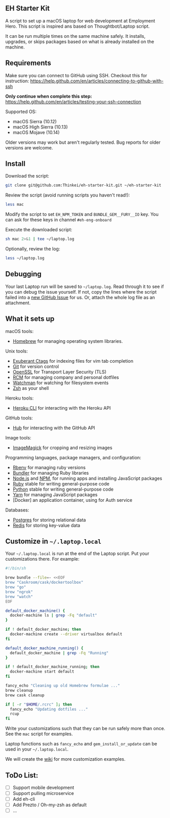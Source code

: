 ## EH Starter Kit
A script to set up a macOS laptop for web development at Employment Hero. This script is inspired ans based on Thoughtbot/Laptop script.

It can be run multiple times on the same machine safely. It installs, upgrades, or skips packages based on what is already installed on the machine.

Requirements
------------

Make sure you can connect to GitHub using SSH. Checkout this for instruction: https://help.github.com/en/articles/connecting-to-github-with-ssh

**Only continue when complete this step:** https://help.github.com/en/articles/testing-your-ssh-connection

Supported OS:

* macOS Sierra (10.12)
* macOS High Sierra (10.13)
* macOS Mojave (10.14)

Older versions may work but aren't regularly tested.
Bug reports for older versions are welcome.

Install
-------

Download the script:

```sh
git clone git@github.com:Thinkei/eh-starter-kit.git ~/eh-starter-kit
```

Review the script (avoid running scripts you haven't read!):

```sh
less mac
```

Modify the script to set `EH_NPM_TOKEN` and `BUNDLE_GEM__FURY__IO` key. You can ask for these keys in channel `#eh-eng-onboard`

Execute the downloaded script:

```sh
sh mac 2>&1 | tee ~/laptop.log
```

Optionally, review the log:

```sh
less ~/laptop.log
```

Debugging
---------

Your last Laptop run will be saved to `~/laptop.log`.
Read through it to see if you can debug the issue yourself.
If not, copy the lines where the script failed into a
[new GitHub Issue](https://github.com/Thinkei/eh-starter-kit/issues/new) for us.
Or, attach the whole log file as an attachment.

What it sets up
---------------

macOS tools:

* [Homebrew] for managing operating system libraries.

[Homebrew]: http://brew.sh/

Unix tools:

* [Exuberant Ctags] for indexing files for vim tab completion
* [Git] for version control
* [OpenSSL] for Transport Layer Security (TLS)
* [RCM] for managing company and personal dotfiles
* [Watchman] for watching for filesystem events
* [Zsh] as your shell

[Exuberant Ctags]: http://ctags.sourceforge.net/
[Git]: https://git-scm.com/
[OpenSSL]: https://www.openssl.org/
[RCM]: https://github.com/thoughtbot/rcm
[Tmux]: http://tmux.github.io/
[Watchman]: https://facebook.github.io/watchman/
[Zsh]: http://www.zsh.org/

Heroku tools:

* [Heroku CLI] for interacting with the Heroku API

[Heroku CLI]: https://devcenter.heroku.com/articles/heroku-cli

GitHub tools:

* [Hub] for interacting with the GitHub API

[Hub]: http://hub.github.com/

Image tools:

* [ImageMagick] for cropping and resizing images

Programming languages, package managers, and configuration:

* [Rbenv] for managing ruby versions
* [Bundler] for managing Ruby libraries
* [Node.js] and [NPM], for running apps and installing JavaScript packages
* [Ruby] stable for writing general-purpose code
* [Python] stable for writing general-purpose code
* [Yarn] for managing JavaScript packages
* [Docker] an application container, using for Auth service

[Bundler]: http://bundler.io/
[ImageMagick]: http://www.imagemagick.org/
[Node.js]: http://nodejs.org/
[NPM]: https://www.npmjs.org/
[ASDF]: https://github.com/asdf-vm/asdf
[Ruby]: https://www.ruby-lang.org/en/
[Yarn]: https://yarnpkg.com/en/
[Python]: https://www.python.org/
[Rbenv]: https://github.com/rbenv/rbenv

Databases:

* [Postgres] for storing relational data
* [Redis] for storing key-value data

[Postgres]: http://www.postgresql.org/
[Redis]: http://redis.io/

Customize in `~/.laptop.local`
------------------------------

Your `~/.laptop.local` is run at the end of the Laptop script.
Put your customizations there.
For example:

```sh
#!/bin/sh

brew bundle --file=- <<EOF
brew "Caskroom/cask/dockertoolbox"
brew "go"
brew "ngrok"
brew "watch"
EOF

default_docker_machine() {
  docker-machine ls | grep -Fq "default"
}

if ! default_docker_machine; then
  docker-machine create --driver virtualbox default
fi

default_docker_machine_running() {
  default_docker_machine | grep -Fq "Running"
}

if ! default_docker_machine_running; then
  docker-machine start default
fi

fancy_echo "Cleaning up old Homebrew formulae ..."
brew cleanup
brew cask cleanup

if [ -r "$HOME/.rcrc" ]; then
  fancy_echo "Updating dotfiles ..."
  rcup
fi
```

Write your customizations such that they can be run safely more than once.
See the `mac` script for examples.

Laptop functions such as `fancy_echo` and
`gem_install_or_update`
can be used in your `~/.laptop.local`.

We will create the [wiki](https://github.com/Thinkei/eh-starter-kit/wiki)
for more customization examples.

ToDo List:
----------

- [ ] Support mobile development
- [ ] Support pulling microservice
- [ ] Add eh-cli
- [ ] Add Prezto / Oh-my-zsh as default
- [ ] ...

